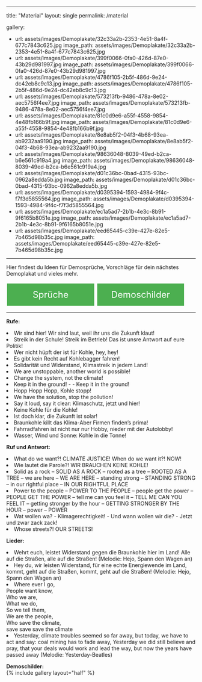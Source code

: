 ---
title:  "Material"
layout: single
permalink: /material

gallery:
  - url: assets/images/Demoplakate/32c33a2b-2353-4e51-8a4f-677c7843c625.jpg
    image_path: assets/images/Demoplakate/32c33a2b-2353-4e51-8a4f-677c7843c625.jpg
  - url: assets/images/Demoplakate/399f0066-0fa0-426d-87e0-43b29d981997.jpg
    image_path: assets/images/Demoplakate/399f0066-0fa0-426d-87e0-43b29d981997.jpg
  - url: assets/images/Demoplakate/4786f105-2b5f-486d-9e24-dc42eb8c9c13.jpg
    image_path: assets/images/Demoplakate/4786f105-2b5f-486d-9e24-dc42eb8c9c13.jpg
  - url: assets/images/Demoplakate/573213fb-9486-478a-8e02-aec5756f4ee7.jpg
    image_path: assets/images/Demoplakate/573213fb-9486-478a-8e02-aec5756f4ee7.jpg
  - url: assets/images/Demoplakate/81c0d9e6-a55f-4558-9854-4e48fb166b9f.jpg
    image_path: assets/images/Demoplakate/81c0d9e6-a55f-4558-9854-4e48fb166b9f.jpg
  - url: assets/images/Demoplakate/8e8ab5f2-04f3-4b68-93ea-ab9232aa9190.jpg
    image_path: assets/images/Demoplakate/8e8ab5f2-04f3-4b68-93ea-ab9232aa9190.jpg
  - url: assets/images/Demoplakate/98636048-8039-49ed-b2ca-b6e561c919a4.jpg
    image_path: assets/images/Demoplakate/98636048-8039-49ed-b2ca-b6e561c919a4.jpg
  - url: assets/images/Demoplakate/d01c36bc-0bad-4315-93bc-0962a8edda5b.jpg
    image_path: assets/images/Demoplakate/d01c36bc-0bad-4315-93bc-0962a8edda5b.jpg
  - url: assets/images/Demoplakate/d0395394-1593-4984-9f4c-f7f3d5855564.jpg
    image_path: assets/images/Demoplakate/d0395394-1593-4984-9f4c-f7f3d5855564.jpg
  - url: assets/images/Demoplakate/ec1a5ad7-2b1b-4e3c-8b91-9f6165b8051e.jpg
    image_path: assets/images/Demoplakate/ec1a5ad7-2b1b-4e3c-8b91-9f6165b8051e.jpg
  - url: assets/images/Demoplakate/eed65445-c39e-427e-82e5-7b465d98b35c.jpg
    image_path: assets/images/Demoplakate/eed65445-c39e-427e-82e5-7b465d98b35c.jpg
  ---

Hier findest du Ideen für Demosprüche, Vorschläge für dein nächstes Demoplakat und vieles mehr. 

<p> </p>

<style>
.button1 {
  border: none;
  color: white;
  padding: 15px 15px;
  text-align: center;
  text-decoration: none;
  display: inline-block;
  font-size: 24px;
  margin: 4px 2px;
  cursor: pointer;
  width: 40%;
}
.button2 {
  border: none;
  color: white;
  padding: 15px 15px;
  text-align: center;
  text-decoration: none;
  display: inline-block;
  font-size: 24px;
  margin: 4px 2px;
  cursor: pointer;
  width: 40%;
}  
  
.button1 {background-color: #4CAF50;} /* Green */
.button2 {background-color: #4CAF50;} /* Green */
</style>

<a class="button1" href="#Sprüche"
       target="" style="color: white" >Sprüche</a>
<a class="button2" href="#Demoschilder"
       target="" style="color: white" >Demoschilder</a>
       
  <p> </p>

<hr>

<a name="Sprüche"> </a>

<b> Rufe: </b> <br>
<li> Wir sind hier! Wir sind laut, weil ihr uns die Zukunft klaut!
<li> Streik in der Schule! Streik im Betrieb! Das ist unsre Antwort auf eure Politik!
<li> Wer nicht hüpft der ist für Kohle, hey, hey!
<li> Es gibt kein Recht auf Kohlebagger fahren!
<li> Solidarität und Widerstand, Klimastreik in jedem Land!
<li> We are unstoppable, another world is possible!
<li> Change the system, not the climate!
<li> Keep it in the ground! - - Keep it in the ground!
<li> Hopp Hopp Hopp, Kohle stopp!
<li> We have the solution, stop the pollution!
<li> Say it loud, say it clear: Klimaschutz, jetzt und hier!
<li> Keine Kohle für die Kohle!
<li> Ist doch klar, die Zukunft ist solar!
<li> Braunkohle killt das Klima-Aber Firmen finden’s prima!
<li> Fahrradfahren ist nicht nur nur Hobby, nieder mit der Autolobby!
<li> Wasser, Wind und Sonne: Kohle in die Tonne! <br>
  
  <p> </p>
  
<b> Ruf und Antwort:  </b>  <br>
<li> What do we want?! CLIMATE JUSTICE! When do we want it?! NOW!
<li> Wie lautet die Parole?! WIR BRAUCHEN KEINE KOHLE!
<li> Solid as a rock – SOLID AS A ROCK – rooted as a tree – ROOTED AS A TREE – we are here – WE ARE HERE – standing strong – STANDING STRONG – in our rightful place – IN OUR RIGHTFUL PLACE
<li> Power to the people – POWER TO THE PEOPLE – people get the power – PEOPLE GET THE POWER – tell me can you feel it – TELL ME CAN YOU FEEL IT – getting stronger by the hour – GETTING STRONGER BY THE HOUR – power – POWER
<li> Wat wollen wa? - Klimagerechtigkeit! - Und wann wollen wir die? - Jetzt und zwar zack zack!
<li> Whose streets?! OUR STREETS! <br>

  <p> </p>
  
<b> Lieder:  </b> <br>
<li> Wehrt euch, leistet Widerstand gegen die Braunkohle hier im Land! Alle auf die Straßen, alle auf die Straßen! (Melodie: Hejo, Spann den Wagen an)
<li> Hey du, wir leisten Widerstand, für eine echte Energiewende im Land, kommt, geht auf die Straßen, kommt, geht auf die Straßen! (Melodie: Hejo, Spann den Wagen an)
<li> Where ever I go, <br>
     People want know, <br>
     Who we are, <br>
     What we do, <br>
     So we tell them, <br>
     We are the people, <br>
     Who save the climate, <br>
     save save save the climate <br> 
<li> Yesterday, climate troubles seemed so far away, but today, we have to act and say: coal mining has to fade away, Yesterday we did still believe and pray, that your deals would work and lead the way, but now the years have passed away (Melodie: Yesterday-Beatles) <br>  
  
  <p> </p> 
  
<a name="Demoschilder"> </a>
  <b> Demoschilder: </b> <br>
  {% include gallery layout="half" %}
  
  <p> </p>
  <p> </p>
  

